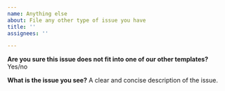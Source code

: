 ```yaml
---
name: Anything else
about: File any other type of issue you have
title: ''
assignees: ''

---
```


**Are you sure this issue does not fit into one of our other templates?**
Yes/no

**What is the issue you see?**
A clear and concise description of the issue.
